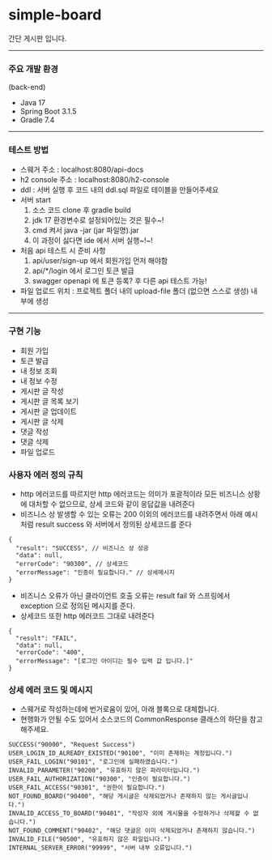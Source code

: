 # simple-board
간단 게시판 입니다.

---

### 주요 개발 환경

(back-end)

- Java 17
- Spring Boot 3.1.5
- Gradle 7.4


---

### 테스트 방법

- 스웨거 주소 : localhost:8080/api-docs
- h2 console 주소 : localhost:8080/h2-console
- ddl : 서버 실행 후 코드 내의 ddl.sql 파일로 테이블을 만들어주세요
- 서버 start
  1. 소스 코드 clone 후 gradle build
  2. jdk 17 환경변수로 설정되어있는 것은 필수~!
  3. cmd 켜서 java -jar (jar 파일명).jar
  4. 이 과정이 싫다면 ide 에서 서버 실행~!~!
- 처음 api 테스트 시 준비 사항
  1. api/user/sign-up 에서 회원가입 먼저 해야함
  2. api/*/login 에서 로그인 토큰 발급
  3. swagger openapi 에 토큰 등록? 후 다른 api 테스트 가능!
- 파일 업로드 위치 : 프로젝트 폴더 내의 upload-file 폴더 (없으면 스스로 생성) 내부에 생성


---

### 구현 기능

- 회원 가입
- 토큰 발급
- 내 정보 조회
- 내 정보 수정
- 게시판 글 작성
- 게시판 글 목록 보기
- 게시판 글 업데이트
- 게시판 글 삭제
- 댓글 작성
- 댓글 삭제
- 파일 업로드

### 사용자 에러 정의 규칙

- http 에러코드를 따르지만 http 에러코드는 의미가 포괄적이라 모든 비즈니스 상황에 대처할 수 없으므로, 상세 코드와 같이 응답값을 내려준다
- 비즈니스 상 발생할 수 있는 오류는 200 이외의 에러코드를 내려주면서 아래 예시처럼 result success 와 서버에서 정의된 상세코드를 준다
```
{
  "result": "SUCCESS", // 비즈니스 상 성공
  "data": null,
  "errorCode": "90300", // 상세코드
  "errorMessage": "인증이 필요합니다." // 상세메시지
}
```
- 비즈니스 오류가 아닌 클라이언트 호출 오류는 result fail 와 스프링에서 exception 으로 정의된 메시지를 준다.
- 상세코드 또한 http 에러코드 그대로 내려준다
```
{
  "result": "FAIL",
  "data": null,
  "errorCode": "400",
  "errorMessage": "[로그인 아이디는 필수 입력 값 입니다.]"
}
```

### 상세 에러 코드 및 메시지

- 스웨거로 작성하는데에 번거로움이 있어, 아래 블록으로 대체합니다.
- 현행화가 안될 수도 있어서 소스코드의 CommonResponse 클래스의 하단을 참고해주세요.
```
SUCCESS("90000", "Request Success")
USER_LOGIN_ID_ALREADY_EXISTED("90100", "이미 존재하는 계정입니다.")
USER_FAIL_LOGIN("90101", "로그인에 실패하였습니다.")
INVALID_PARAMETER("90200", "유효하지 않은 파라미터입니다.")
USER_FAIL_AUTHORIZATION("90300", "인증이 필요합니다.")
USER_FAIL_ACCESS("90301", "권한이 필요합니다.")
NOT_FOUND_BOARD("90400", "해당 게시글은 삭제되었거나 존재하지 않는 게시글입니다.")
INVALID_ACCESS_TO_BOARD("90401", "작성자 외에 게시물을 수정하거나 삭제할 수 없습니다.")
NOT_FOUND_COMMENT("90402", "해당 댓글은 이미 삭제되었거나 존재하지 않습니다.")
INVALID_FILE("90500", "유효하지 않은 파일입니다.")
INTERNAL_SERVER_ERROR("99999", "서버 내부 오류입니다.")
```
